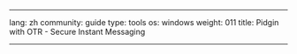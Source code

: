 

---

lang: zh
community: guide
type: tools
os: windows
weight: 011
title: Pidgin with OTR - Secure Instant Messaging

---

<stub>

